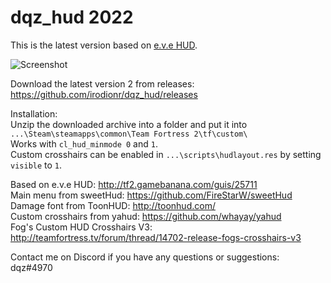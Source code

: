 # dqz_hud 2022

This is the latest version based on [e.v.e HUD](https://gamebanana.com/mods/26852).

![Screenshot](https://i.imgur.com/7fHRgTb.jpg)

Download the latest version 2 from releases: https://github.com/irodionr/dqz_hud/releases

Installation:  
Unzip the downloaded archive into a folder and put it into `...\Steam\steamapps\common\Team Fortress 2\tf\custom\`  
Works with `cl_hud_minmode 0` and `1`.  
Custom crosshairs can be enabled in `...\scripts\hudlayout.res` by setting `visible` to `1`.

Based on e.v.e HUD: http://tf2.gamebanana.com/guis/25711  
Main menu from sweetHud: https://github.com/FireStarW/sweetHud  
Damage font from ToonHUD: http://toonhud.com/  
Custom crosshairs from yahud: https://github.com/whayay/yahud  
Fog's Custom HUD Crosshairs V3: http://teamfortress.tv/forum/thread/14702-release-fogs-crosshairs-v3

Contact me on Discord if you have any questions or suggestions:  
dqz#4970

